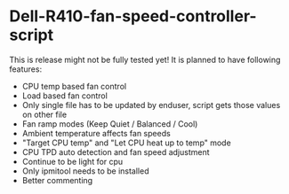 # Dell-R410-fan-speed-controller-script
This is release might not be fully tested yet! It is planned to have following features:
- CPU temp based fan control
- Load based fan control
- Only single file has to be updated by enduser, script gets those values on other file
- Fan ramp modes (Keep Quiet / Balanced / Cool)
- Ambient temperature affects fan speeds
- "Target CPU temp" and "Let CPU heat up to temp" mode
- CPU TPD auto detection and fan speed adjustment
- Continue to be light for cpu
- Only ipmitool needs to be installed
- Better commenting

